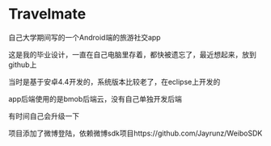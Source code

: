 # Travelmate
自己大学期间写的一个Android端的旅游社交app

这是我的毕业设计，一直在自己电脑里存着，都快被遗忘了，最近想起来，放到github上

当时是基于安卓4.4开发的，系统版本比较老了，在eclipse上开发的

app后端使用的是bmob后端云，没有自己单独开发后端

有时间自己会升级一下

项目添加了微博登陆，依赖微博sdk项目https://github.com/Jayrunz/WeiboSDK
